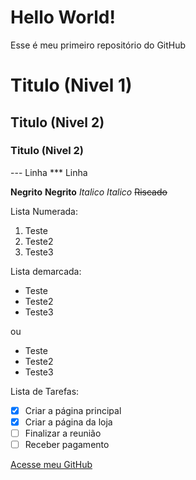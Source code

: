 # Hello World!
 Esse é meu primeiro repositório do GitHub

 # Titulo (Nivel 1)
 ## Titulo (Nivel 2)
 ### Titulo (Nivel 2)

 --- Linha
 *** Linha

 **Negrito**
 __Negrito__
 *Italico*
 _Italico_
 ~~Riscado~~

 Lista Numerada:
 1. Teste
 4. Teste2
 9. Teste3

 Lista demarcada:

 * Teste
 * Teste2
 * Teste3

 ou
 
 - Teste
 - Teste2
 - Teste3

 Lista de Tarefas:
 - [X] Criar a página principal
 - [X] Criar a página da loja
 - [ ] Finalizar a reunião
 - [ ] Receber pagamento

 [Acesse meu GitHub](https://github.com/LeoVespe)


